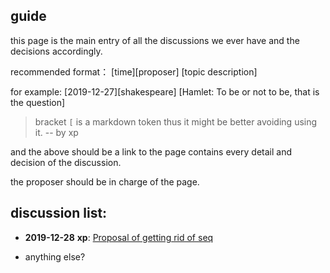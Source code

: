 ## guide

this page is the main entry of all the discussions we ever have and the decisions accordingly.

recommended format： [time][proposer] [topic description]

for example: [2019-12-27][shakespeare] [Hamlet: To be or not to be, that is the question]

> bracket `[` is a markdown token thus it might be better avoiding using it. -- by xp

and the above should be a link to the page contains every detail and decision of the discussion.

the proposer should be in charge of the page.

## discussion list:

- **2019-12-28** **xp**: [Proposal of getting rid of seq](Proposal-of-getting-rid-of-seq)

- anything else?
